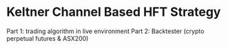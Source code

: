 # Keltner Channel Based HFT Strategy
Part 1: trading algorithm in live environment 
Part 2: Backtester (crypto perpetual futures & ASX200)
